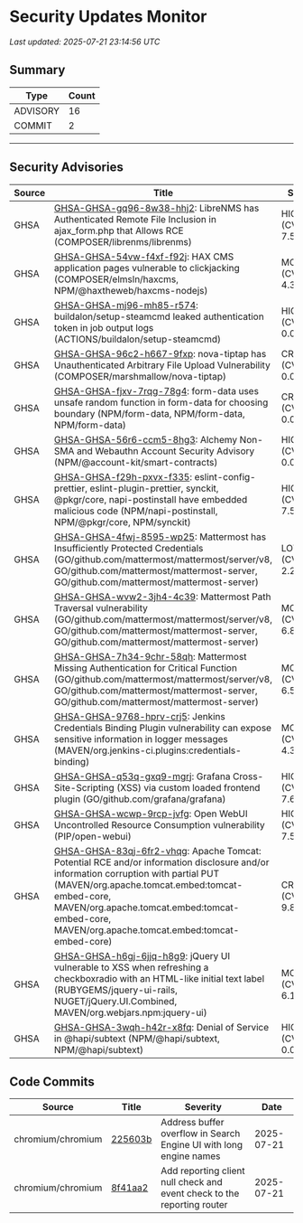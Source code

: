# Security Updates Monitor

*Last updated: 2025-07-21 23:14:56 UTC*

## Summary
| Type | Count |
|------|-------|
| ADVISORY | 16 |
| COMMIT | 2 |

---

## Security Advisories

| Source | Title | Severity | Date |
|--------|-------|----------|------|
| GHSA | [GHSA-GHSA-gq96-8w38-hhj2](https://github.com/advisories/GHSA-gq96-8w38-hhj2): LibreNMS has Authenticated Remote File Inclusion in ajax_form.php that Allows RCE (COMPOSER/librenms/librenms) | HIGH (CVSS: 7.5) | 2025-07-21 |
| GHSA | [GHSA-GHSA-54vw-f4xf-f92j](https://github.com/advisories/GHSA-54vw-f4xf-f92j): HAX CMS application pages vulnerable to clickjacking (COMPOSER/elmsln/haxcms, NPM/@haxtheweb/haxcms-nodejs) | MODERATE (CVSS: 4.3) | 2025-07-21 |
| GHSA | [GHSA-GHSA-mj96-mh85-r574](https://github.com/advisories/GHSA-mj96-mh85-r574): buildalon/setup-steamcmd leaked authentication token in job output logs (ACTIONS/buildalon/setup-steamcmd) | HIGH (CVSS: 0.0) | 2025-07-21 |
| GHSA | [GHSA-GHSA-96c2-h667-9fxp](https://github.com/advisories/GHSA-96c2-h667-9fxp): nova-tiptap has Unauthenticated Arbitrary File Upload Vulnerability (COMPOSER/marshmallow/nova-tiptap) | CRITICAL (CVSS: 0.0) | 2025-07-21 |
| GHSA | [GHSA-GHSA-fjxv-7rqg-78g4](https://github.com/advisories/GHSA-fjxv-7rqg-78g4): form-data uses unsafe random function in form-data for choosing boundary (NPM/form-data, NPM/form-data, NPM/form-data) | CRITICAL (CVSS: 0.0) | 2025-07-21 |
| GHSA | [GHSA-GHSA-56r6-ccm5-8hg3](https://github.com/advisories/GHSA-56r6-ccm5-8hg3): Alchemy Non-SMA and Webauthn Account Security Advisory (NPM/@account-kit/smart-contracts) | HIGH (CVSS: 0.0) | 2025-07-21 |
| GHSA | [GHSA-GHSA-f29h-pxvx-f335](https://github.com/advisories/GHSA-f29h-pxvx-f335): eslint-config-prettier, eslint-plugin-prettier, synckit, @pkgr/core, napi-postinstall have embedded malicious code (NPM/napi-postinstall, NPM/@pkgr/core, NPM/synckit) | HIGH (CVSS: 7.5) | 2025-07-19 |
| GHSA | [GHSA-GHSA-4fwj-8595-wp25](https://github.com/advisories/GHSA-4fwj-8595-wp25): Mattermost has Insufficiently Protected Credentials (GO/github.com/mattermost/mattermost/server/v8, GO/github.com/mattermost/mattermost-server, GO/github.com/mattermost/mattermost-server) | LOW (CVSS: 2.2) | 2025-07-18 |
| GHSA | [GHSA-GHSA-wvw2-3jh4-4c39](https://github.com/advisories/GHSA-wvw2-3jh4-4c39): Mattermost Path Traversal vulnerability (GO/github.com/mattermost/mattermost/server/v8, GO/github.com/mattermost/mattermost-server, GO/github.com/mattermost/mattermost-server) | MODERATE (CVSS: 6.8) | 2025-07-18 |
| GHSA | [GHSA-GHSA-7h34-9chr-58qh](https://github.com/advisories/GHSA-7h34-9chr-58qh): Mattermost Missing Authentication for Critical Function (GO/github.com/mattermost/mattermost/server/v8, GO/github.com/mattermost/mattermost-server, GO/github.com/mattermost/mattermost-server) | MODERATE (CVSS: 6.5) | 2025-07-18 |
| GHSA | [GHSA-GHSA-9768-hprv-crj5](https://github.com/advisories/GHSA-9768-hprv-crj5): Jenkins Credentials Binding Plugin vulnerability can expose sensitive information in logger messages (MAVEN/org.jenkins-ci.plugins:credentials-binding) | MODERATE (CVSS: 4.3) | 2025-07-09 |
| GHSA | [GHSA-GHSA-q53q-gxq9-mgrj](https://github.com/advisories/GHSA-q53q-gxq9-mgrj): Grafana Cross-Site-Scripting (XSS) via custom loaded frontend plugin (GO/github.com/grafana/grafana) | HIGH (CVSS: 7.6) | 2025-05-22 |
| GHSA | [GHSA-GHSA-wcwp-9rcp-jvfg](https://github.com/advisories/GHSA-wcwp-9rcp-jvfg): Open WebUI Uncontrolled Resource Consumption vulnerability (PIP/open-webui) | HIGH (CVSS: 7.5) | 2025-03-20 |
| GHSA | [GHSA-GHSA-83qj-6fr2-vhqg](https://github.com/advisories/GHSA-83qj-6fr2-vhqg): Apache Tomcat: Potential RCE and/or information disclosure and/or information corruption with partial PUT (MAVEN/org.apache.tomcat.embed:tomcat-embed-core, MAVEN/org.apache.tomcat.embed:tomcat-embed-core, MAVEN/org.apache.tomcat.embed:tomcat-embed-core) | CRITICAL (CVSS: 9.8) | 2025-03-10 |
| GHSA | [GHSA-GHSA-h6gj-6jjq-h8g9](https://github.com/advisories/GHSA-h6gj-6jjq-h8g9): jQuery UI vulnerable to XSS when refreshing a checkboxradio with an HTML-like initial text label (RUBYGEMS/jquery-ui-rails, NUGET/jQuery.UI.Combined, MAVEN/org.webjars.npm:jquery-ui) | MODERATE (CVSS: 6.1) | 2022-07-18 |
| GHSA | [GHSA-GHSA-3wqh-h42r-x8fq](https://github.com/advisories/GHSA-3wqh-h42r-x8fq): Denial of Service in @hapi/subtext (NPM/@hapi/subtext, NPM/@hapi/subtext) | HIGH (CVSS: 0.0) | 2020-09-03 |

## Code Commits

| Source | Title | Severity | Date |
|--------|-------|----------|------|
| chromium/chromium | [225603b](https://github.com/chromium/chromium/commit/225603b8fce308168e65d1b00a9ab712c60e8193) | Address buffer overflow in Search Engine UI with long engine names | 2025-07-21 |
| chromium/chromium | [8f41aa2](https://github.com/chromium/chromium/commit/8f41aa21d2261ba1b0fdbaab59dd6e78cca72ace) | Add reporting client null check and event check to the reporting router | 2025-07-21 |

